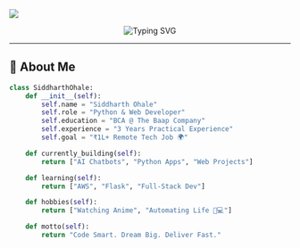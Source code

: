 <!-- Top Banner -->
<img src="https://capsule-render.vercel.app/api?type=waving&color=00C9A7&height=200&section=header&text=Hi%20I'm%20Siddharth%20Ohale%20👋&fontSize=40&fontColor=ffffff&animation=twinkling" />

<!-- Typing Animation -->
<p align="center">
  <img src="https://readme-typing-svg.demolab.com?font=Fira+Code&pause=1000&color=00C9A7&center=true&width=435&lines=Python+%26+Web+Developer;BCA+Student+@The+Baap+Company;Building+Dreams+With+Code+%F0%9F%9A%80;Always+Learning+New+Tech+%F0%9F%92%AA" alt="Typing SVG" />
</p>

---

## 💫 About Me

```python
class SiddharthOhale:
    def __init__(self):
        self.name = "Siddharth Ohale"
        self.role = "Python & Web Developer"
        self.education = "BCA @ The Baap Company"
        self.experience = "3 Years Practical Experience"
        self.goal = "₹1L+ Remote Tech Job 🌍"

    def currently_building(self):
        return ["AI Chatbots", "Python Apps", "Web Projects"]

    def learning(self):
        return ["AWS", "Flask", "Full-Stack Dev"]

    def hobbies(self):
        return ["Watching Anime", "Automating Life 🧠💻"]

    def motto(self):
        return "Code Smart. Dream Big. Deliver Fast."

